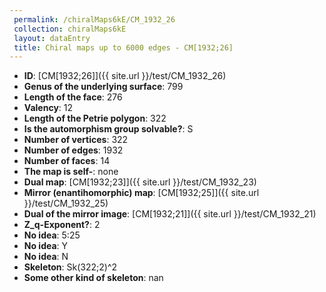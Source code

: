 ```yaml
--- 
 permalink: /chiralMaps6kE/CM_1932_26 
 collection: chiralMaps6kE
 layout: dataEntry
 title: Chiral maps up to 6000 edges - CM[1932;26]
---
```


- **ID**: [CM[1932;26]]({{ site.url }}/test/CM_1932_26)
- **Genus of the underlying surface**: 799
- **Length of the face**: 276
- **Valency**: 12
- **Length of the Petrie polygon**: 322
- **Is the automorphism group solvable?**: S
- **Number of vertices**: 322
- **Number of edges**: 1932
- **Number of faces**: 14
- **The map is self-**: none
- **Dual map**: [CM[1932;23]]({{ site.url }}/test/CM_1932_23)
- **Mirror (enantihomorphic) map**: [CM[1932;25]]({{ site.url }}/test/CM_1932_25)
- **Dual of the mirror image**: [CM[1932;21]]({{ site.url }}/test/CM_1932_21)
- **Z_q-Exponent?**: 2
- **No idea**:  5:25
- **No idea**: Y
- **No idea**: N
- **Skeleton**: Sk(322;2)^2
- **Some other kind of skeleton**: nan
